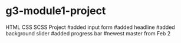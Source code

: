 # g3-module1-project
HTML CSS SCSS Project
#added input form
#added headline
#added background slider
#added progress bar
#newest master from Feb 2
